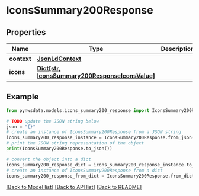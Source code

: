 # IconsSummary200Response


## Properties

Name | Type | Description | Notes
------------ | ------------- | ------------- | -------------
**context** | [**JsonLdContext**](JsonLdContext.md) |  | [optional] 
**icons** | [**Dict[str, IconsSummary200ResponseIconsValue]**](IconsSummary200ResponseIconsValue.md) |  | 

## Example

```python
from pynwsdata.models.icons_summary200_response import IconsSummary200Response

# TODO update the JSON string below
json = "{}"
# create an instance of IconsSummary200Response from a JSON string
icons_summary200_response_instance = IconsSummary200Response.from_json(json)
# print the JSON string representation of the object
print(IconsSummary200Response.to_json())

# convert the object into a dict
icons_summary200_response_dict = icons_summary200_response_instance.to_dict()
# create an instance of IconsSummary200Response from a dict
icons_summary200_response_from_dict = IconsSummary200Response.from_dict(icons_summary200_response_dict)
```
[[Back to Model list]](../README.md#documentation-for-models) [[Back to API list]](../README.md#documentation-for-api-endpoints) [[Back to README]](../README.md)


